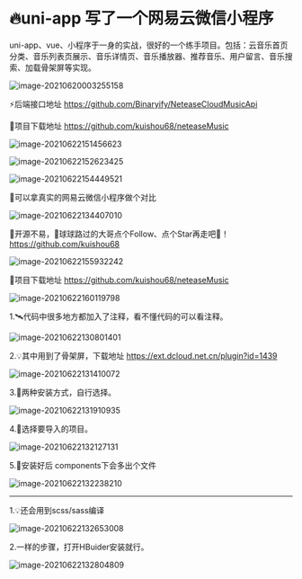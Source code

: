 # 🔥uni-app 写了一个网易云微信小程序

uni-app、vue、小程序于一身的实战，很好的一个练手项目。包括：云音乐首页分类、音乐列表页展示、音乐详情页、音乐播放器、推荐音乐、用户留言、音乐搜索、加载骨架屏等实现。

![image-20210620003255158](https://github.com/kuishou68/assets/blob/main/image-20210620003255158.png)



⚡后端接口地址  https://github.com/Binaryify/NeteaseCloudMusicApi

🎉项目下载地址  https://github.com/kuishou68/neteaseMusic

![image-20210622151456623](https://github.com/kuishou68/assets/blob/main/image-20210622151456623.png)

![image-20210622152623425](https://github.com/kuishou68/assets/blob/main/image-20210622152623425.png)

![image-20210622154449521](https://github.com/kuishou68/assets/blob/main/image-20210622154449521.png)



📣可以拿真实的网易云微信小程序做个对比

![image-20210622134407010](https://github.com/kuishou68/assets/blob/main/image-20210622134407010.png)



👀开源不易，🙏球球路过的大哥点个Follow、点个Star再走吧🙏！ https://github.com/kuishou68

![image-20210622155932242](https://github.com/kuishou68/assets/blob/main/image-20210622155932242.png)

🚀项目下载地址  https://github.com/kuishou68/neteaseMusic

![image-20210622160119798](https://github.com/kuishou68/assets/blob/main/image-20210622160119798.png)

1.🛰️代码中很多地方都加入了注释，看不懂代码的可以看注释。

![image-20210622130801401](https://github.com/kuishou68/assets/blob/main/image-20210622130801401.png)

2.💡其中用到了骨架屏，下载地址  https://ext.dcloud.net.cn/plugin?id=1439

![image-20210622131410072](https://github.com/kuishou68/assets/blob/main/image-20210622131410072.png)

3.🌈两种安装方式，自行选择。

![image-20210622131910935](https://github.com/kuishou68/assets/blob/main/image-20210622131910935.png)

4.🎨选择要导入的项目。

![image-20210622132127131](https://github.com/kuishou68/assets/blob/main/image-20210622132127131.png)

5.💎安装好后  components下会多出个文件

![image-20210622132238210](https://github.com/kuishou68/assets/blob/main/image-20210622132238210.png)

------------------------

1.💡还会用到scss/sass编译

![image-20210622132653008](https://github.com/kuishou68/assets/blob/main/image-20210622132653008.png)

2.一样的步骤，打开HBuider安装就行。

![image-20210622132804809](https://github.com/kuishou68/assets/blob/main/image-20210622132804809.png)